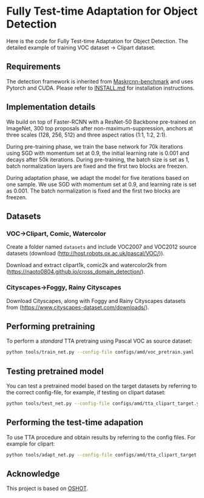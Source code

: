 # Fully Test-time Adaptation for Object Detection
Here is the code for Fully Test-time Adaptation for Object Detection. The detailed example of training VOC dataset -> Clipart dataset.  

## Requirements
The detection framework is inherited from [Maskrcnn-benchmark](https://github.com/facebookresearch/maskrcnn-benchmark) and uses Pytorch and CUDA.
Please refer to [INSTALL.md](INSTALL.md) for installation instructions. 

## Implementation details 

We build on top of Faster-RCNN with a ResNet-50 Backbone pre-trained on ImageNet, 300 top proposals after non-maximum-suppression, anchors at three scales (128, 256, 512) and three aspect ratios (1:1, 1:2, 2:1).

During pre-training phase, we train the base network for 70k iterations using SGD with momentum set at 0.9, the initial learning rate is 0.001 and decays after 50k iterations. During pre-training, the batch size is set as 1, batch normalization layers are fixed and the first two blocks are freezen. 

During adaptation phase, we adapt the model for five iterations based on one sample. We use SGD with momentum set at 0.9, and learning rate is set as 0.001. The batch normalization is fixed and the first two blocks are freezen. 

## Datasets
### VOC->Clipart, Comic, Watercolor
Create a folder named `datasets` and include VOC2007 and VOC2012 source datasets (download (http://host.robots.ox.ac.uk/pascal/VOC/)).

Download and extract clipart1k, comic2k and watercolor2k from (https://naoto0804.github.io/cross_domain_detection/).

### Cityscapes->Foggy, Rainy Cityscapes
Download Cityscapes, along with Foggy and Rainy Cityscapes datasets from (https://www.cityscapes-dataset.com/downloads/). 

## Performing pretraining 

To perform a *standard* TTA pretraing using Pascal VOC as source dataset:

```bash
python tools/train_net.py --config-file configs/amd/voc_pretrain.yaml
```

## Testing pretrained model

You can test a pretrained model based on the target datasets by referring to the correct config-file, for example, if testing on clipart dataset:

```bash
python tools/test_net.py --config-file configs/amd/tta_clipart_target.yaml --ckpt <pretrain_output_dir>/model_final.pth
```

## Performing the test-time adapation

To use TTA procedure and obtain results by referring to the config files. For example for clipart:

```bash
python tools/adapt_net.py --config-file configs/amd/tta_clipart_target.yaml --ckpt <pretrain_output_dir>/model_final.pth
```

## Acknowledge
This project is based on [OSHOT](https://github.com/VeloDC/oshot_detection). 
